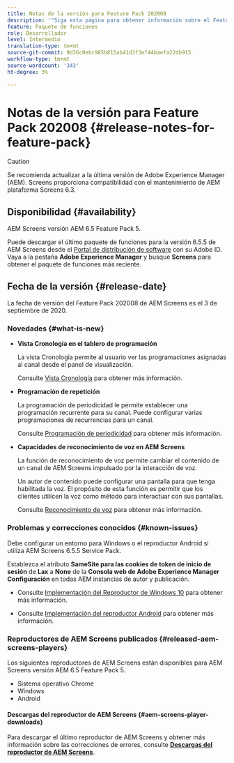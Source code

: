 ```yaml
---
title: Notas de la versión para Feature Pack 202008
description: '"Siga esta página para obtener información sobre el Feature Pack 202008 de AEM Screens publicado el 3 de septiembre de 2020".'
feature: Paquete de funciones
role: Desarrollador
level: Intermedio
translation-type: tm+mt
source-git-commit: 9d36c0ebc985b815ab41d3f3ef44baefa22db915
workflow-type: tm+mt
source-wordcount: '343'
ht-degree: 3%

---
```



# Notas de la versión para Feature Pack 202008 {#release-notes-for-feature-pack}

>[!CAUTION]
>
>Se recomienda actualizar a la última versión de Adobe Experience Manager (AEM). Screens proporciona compatibilidad con el mantenimiento de AEM plataforma Screens 6.3.

## Disponibilidad {#availability}

AEM Screens versión AEM 6.5 Feature Pack 5.

Puede descargar el último paquete de funciones para la versión 6.5.5 de AEM Screens desde el [Portal de distribución de software](https://experience.adobe.com/#/downloads/content/software-distribution/en/aem.html) con su Adobe ID. Vaya a la pestaña **Adobe Experience Manager** y busque **Screens** para obtener el paquete de funciones más reciente.

## Fecha de la versión {#release-date}

La fecha de versión del Feature Pack 202008 de AEM Screens es el 3 de septiembre de 2020.

### Novedades {#what-is-new}

* **Vista Cronología en el tablero de programación**

   La vista Cronología permite al usuario ver las programaciones asignadas al canal desde el panel de visualización.

   Consulte [Vista Cronología](/help/user-guide/channel-assignment-latest-fp.md#timeline-view) para obtener más información.

* **Programación de repetición**

   La programación de periodicidad le permite establecer una programación recurrente para su canal. Puede configurar varias programaciones de recurrencias para un canal.

   Consulte [Programación de periodicidad](/help/user-guide/channel-assignment-latest-fp.md#recurrence-schedule) para obtener más información.

* **Capacidades de reconocimiento de voz en AEM Screens**

   La función de reconocimiento de voz permite cambiar el contenido de un canal de AEM Screens impulsado por la interacción de voz.

   Un autor de contenido puede configurar una pantalla para que tenga habilitada la voz. El propósito de esta función es permitir que los clientes utilicen la voz como método para interactuar con sus pantallas.

   Consulte [Reconocimiento de voz](voice-recognition.md) para obtener más información.

### Problemas y correcciones conocidos {#known-issues}

Debe configurar un entorno para Windows o el reproductor Android si utiliza AEM Screens 6.5.5 Service Pack.

Establezca el atributo **SameSite para las cookies de token de inicio de sesión** de **Lax** a **None** de la **Consola web de Adobe Experience Manager
Configuración** en todas AEM instancias de autor y publicación.

* Consulte [Implementación del Reproductor de Windows 10](implementing-windows-player.md#fp-environment-setup) para obtener más información.

* Consulte [Implementación del reproductor Android](implementing-android-player.md#fp-environment-setup) para obtener más información.

### Reproductores de AEM Screens publicados {#released-aem-screens-players}

Los siguientes reproductores de AEM Screens están disponibles para AEM Screens versión AEM 6.5 Feature Pack 5.

* Sistema operativo Chrome
* Windows
* Android

#### Descargas del reproductor de AEM Screens {#aem-screens-player-downloads}

Para descargar el último reproductor de AEM Screens y obtener más información sobre las correcciones de errores, consulte **[Descargas del reproductor de AEM Screens](https://download.macromedia.com/screens/index.html)**.
